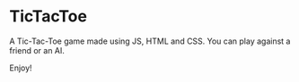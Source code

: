 # TicTacToe

A Tic-Tac-Toe game made using JS, HTML and CSS. You can play against a friend or an AI.

Enjoy!
